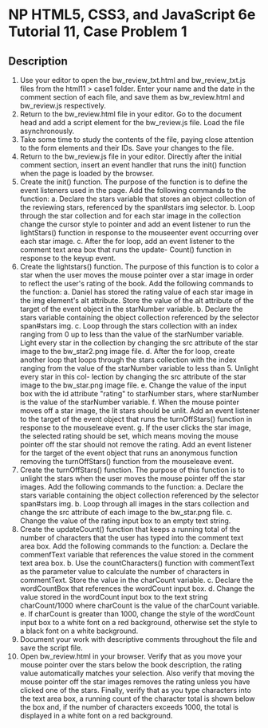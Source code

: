 # NP HTML5, CSS3, and JavaScript 6e Tutorial 11, Case Problem 1

## Description
1.  Use your editor to open the bw_review_txt.html and bw_review_txt.js files from the html11 > case1 folder. Enter your name and the date in the comment section of each file, and save them as bw_review.html and bw_review.js respectively.
2.  Return to the bw_review.html file in your editor. Go to the document head and add a script element for the bw_review.js file. Load the file asynchronously.
3.  Take some time to study the contents of the file, paying close attention to the form elements and their IDs. Save your changes to the file.
4.  Return to the bw_review.js file in your editor. Directly after the initial comment section, insert an event handler that runs the init() function when the page is loaded by the browser.
5.  Create the init() function. The purpose of the function is to define the event listeners used in the page. Add the following commands to the function:
    a.  Declare the stars variable that stores an object collection of the reviewing stars, referenced by the span#stars img selector.
    b.  Loop through the star collection and for each star image in the collection change the cursor style to pointer and add an event listener to run the lightStars() function in response to the mouseenter event occurring over each star image.
    c.  After the for loop, add an event listener to the comment text area box that runs the update- Count() function in response to the keyup event. 
6.  Create the lightstars() function. The purpose of this function is to color a star when the user moves the mouse pointer over a star image in order to reflect the user's rating of the book. Add the following commands to the function:
    a.  Daniel has stored the rating value of each star image in the img element's alt attribute. Store the value of the alt attribute of the target of the event object in the starNumber variable.
    b.  Declare the stars variable containing the object collection referenced by the selector span#stars img.
    c.  Loop through the stars collection with an index ranging from 0 up to less than the value of the starNumber variable. Light every star in the collection by changing the src attribute of the star image to the bw_star2.png image file.
    d.  After the for loop, create another loop that loops through the stars collection with the index ranging from the value of the starNumber variable to less than 5. Unlight every star in this col- lection by changing the src attribute of the star image to the bw_star.png image file.
    e.  Change the value of the input box with the id attribute "rating" to starNumber stars, where starNumber is the value of the starNumber variable.
    f.  When the mouse pointer moves off a star image, the lit stars should be unlit. Add an event listener to the target of the event object that runs the turnOffStars() function in response to the mouseleave event.
    g.  If the user clicks the star image, the selected rating should be set, which means moving the mouse pointer off the star should not remove the rating. Add an event listener for the target of the event object that runs an anonymous function removing the turnOffStars() function from the mouseleave event.	
7.  Create the turnOffStars() function. The purpose of this function is to unlight the stars when the user moves the mouse pointer off the star images. Add the following commands to the function: 
    a.  Declare the stars variable containing the object collection referenced by the selector span#stars img.
    b.  Loop through all images in the stars collection and change the src attribute of each image to the bw_star.png file.
    c.  Change the value of the rating input box to an empty text string.
   8.  Create the updateCount() function that keeps a running total of the number of characters that the user has typed into the comment text area box. Add the following commands to the function:
   a.  Declare the commenfText variable that references the value stored in the comment text area box.
   b.  Use the countCharacters() function with commentText as the parameter value to calculate the number of characters in commentText. Store the value in the charCount variable.
   c.  Declare the wordCountBox that references the wordCount input box.
   d.  Change the value stored in the wordCount input box to the text string charCount/1000 where charCount is the value of the charCount variable.
   e.  If charCount is greater than 1000, change the style of the wordCount input box to a white font on a red background, otherwise set the style to a black font on a white background.	
9.  Document your work with descriptive comments throughout the file and save the script file.
10. Open bw_review.html in your browser. Verify that as you move your mouse pointer over the stars below the book description, the rating value automatically matches your selection. Also verify that moving the mouse pointer off the star images removes the rating unless you have clicked one of the stars. Finally, verify that as you type characters into the text area box, a running count of the character total is shown below the box and, if the number of characters exceeds 1000, the total is displayed in a white font on a red background.

